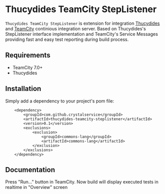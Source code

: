 Thucydides TeamCity StepListener
========================================

`Thucydides TeamCity StepListener` is extension for integration [Thucydides](http://thucydides.info/) and [TeamCity](http://www.jetbrains.com/teamcity/) continious integration server. Based on Thucydides's StepListener interface implementation and TeamCity's Service Messages providing fast and easy test reporting during build process.

Requirements
------------

* TeamCity 7.0+
* Thucydides

Installation
------------

Simply add a dependency to your project's pom file:

        <dependency>
            <groupId>com.github.crystalservice</groupId>
            <artifactId>thucydides-teamcity-steplistener</artifactId>
            <version>0.1</version>
            <exclusions>
                <exclusion>
                    <groupId>commons-lang</groupId>
                    <artifactId>commons-lang</artifactId>
                </exclusion>
            </exclusions>
        </dependency>
        
Documentation
-------------

Press "Run..." button in TeamCity.
Now build will display executed tests in realtime in "Overview" screen


